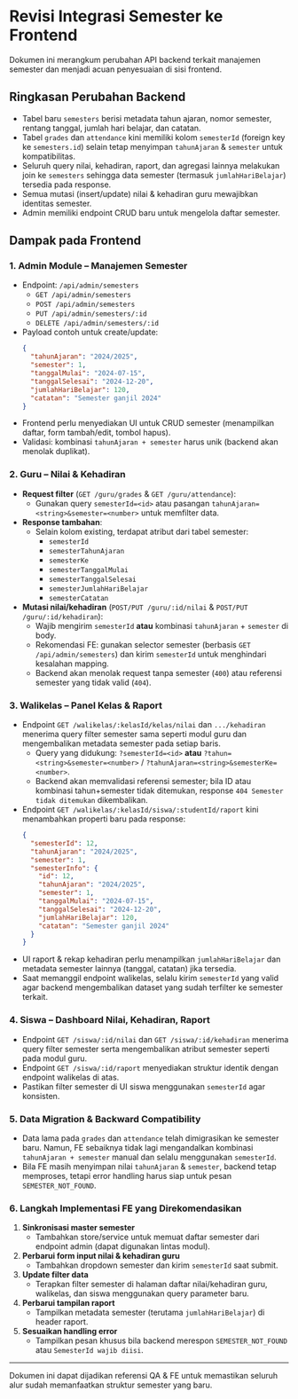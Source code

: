 # Revisi Integrasi Semester ke Frontend

Dokumen ini merangkum perubahan API backend terkait manajemen semester dan menjadi acuan penyesuaian di sisi frontend.

## Ringkasan Perubahan Backend
- Tabel baru `semesters` berisi metadata tahun ajaran, nomor semester, rentang tanggal, jumlah hari belajar, dan catatan.
- Tabel `grades` dan `attendance` kini memiliki kolom `semesterId` (foreign key ke `semesters.id`) selain tetap menyimpan `tahunAjaran` & `semester` untuk kompatibilitas.
- Seluruh query nilai, kehadiran, raport, dan agregasi lainnya melakukan join ke `semesters` sehingga data semester (termasuk `jumlahHariBelajar`) tersedia pada response.
- Semua mutasi (insert/update) nilai & kehadiran guru mewajibkan identitas semester.
- Admin memiliki endpoint CRUD baru untuk mengelola daftar semester.

## Dampak pada Frontend

### 1. Admin Module – Manajemen Semester
- Endpoint: `/api/admin/semesters`
  - `GET /api/admin/semesters`
  - `POST /api/admin/semesters`
  - `PUT /api/admin/semesters/:id`
  - `DELETE /api/admin/semesters/:id`
- Payload contoh untuk create/update:
  ```json
  {
    "tahunAjaran": "2024/2025",
    "semester": 1,
    "tanggalMulai": "2024-07-15",
    "tanggalSelesai": "2024-12-20",
    "jumlahHariBelajar": 120,
    "catatan": "Semester ganjil 2024"
  }
  ```
- Frontend perlu menyediakan UI untuk CRUD semester (menampilkan daftar, form tambah/edit, tombol hapus).
- Validasi: kombinasi `tahunAjaran + semester` harus unik (backend akan menolak duplikat).

### 2. Guru – Nilai & Kehadiran
- **Request filter** (`GET /guru/grades` & `GET /guru/attendance`):
  - Gunakan query `semesterId=<id>` atau pasangan `tahunAjaran=<string>&semester=<number>` untuk memfilter data.
- **Response tambahan**:
  - Selain kolom existing, terdapat atribut dari tabel semester:
    - `semesterId`
    - `semesterTahunAjaran`
    - `semesterKe`
    - `semesterTanggalMulai`
    - `semesterTanggalSelesai`
    - `semesterJumlahHariBelajar`
    - `semesterCatatan`
- **Mutasi nilai/kehadiran** (`POST/PUT /guru/:id/nilai` & `POST/PUT /guru/:id/kehadiran`):
  - Wajib mengirim `semesterId` **atau** kombinasi `tahunAjaran` + `semester` di body.
  - Rekomendasi FE: gunakan selector semester (berbasis `GET /api/admin/semesters`) dan kirim `semesterId` untuk menghindari kesalahan mapping.
  - Backend akan menolak request tanpa semester (`400`) atau referensi semester yang tidak valid (`404`).

### 3. Walikelas – Panel Kelas & Raport
- Endpoint `GET /walikelas/:kelasId/kelas/nilai` dan `.../kehadiran` menerima query filter semester sama seperti modul guru dan mengembalikan metadata semester pada setiap baris.
  - Query yang didukung: `?semesterId=<id>` **atau** `?tahun=<string>&semester=<number>` / `?tahunAjaran=<string>&semesterKe=<number>`.
  - Backend akan memvalidasi referensi semester; bila ID atau kombinasi tahun+semester tidak ditemukan, response `404 Semester tidak ditemukan` dikembalikan.
- Endpoint `GET /walikelas/:kelasId/siswa/:studentId/raport` kini menambahkan properti baru pada response:
  ```json
  {
    "semesterId": 12,
    "tahunAjaran": "2024/2025",
    "semester": 1,
    "semesterInfo": {
      "id": 12,
      "tahunAjaran": "2024/2025",
      "semester": 1,
      "tanggalMulai": "2024-07-15",
      "tanggalSelesai": "2024-12-20",
      "jumlahHariBelajar": 120,
      "catatan": "Semester ganjil 2024"
    }
  }
  ```
- UI raport & rekap kehadiran perlu menampilkan `jumlahHariBelajar` dan metadata semester lainnya (tanggal, catatan) jika tersedia.
- Saat memanggil endpoint walikelas, selalu kirim `semesterId` yang valid agar backend mengembalikan dataset yang sudah terfilter ke semester terkait.

### 4. Siswa – Dashboard Nilai, Kehadiran, Raport
- Endpoint `GET /siswa/:id/nilai` dan `GET /siswa/:id/kehadiran` menerima query filter semester serta mengembalikan atribut semester seperti pada modul guru.
- Endpoint `GET /siswa/:id/raport` menyediakan struktur identik dengan endpoint walikelas di atas.
- Pastikan filter semester di UI siswa menggunakan `semesterId` agar konsisten.

### 5. Data Migration & Backward Compatibility
- Data lama pada `grades` dan `attendance` telah dimigrasikan ke semester baru. Namun, FE sebaiknya tidak lagi mengandalkan kombinasi `tahunAjaran + semester` manual dan selalu menggunakan `semesterId`.
- Bila FE masih menyimpan nilai `tahunAjaran` & `semester`, backend tetap memproses, tetapi error handling harus siap untuk pesan `SEMESTER_NOT_FOUND`.

### 6. Langkah Implementasi FE yang Direkomendasikan
1. **Sinkronisasi master semester**
   - Tambahkan store/service untuk memuat daftar semester dari endpoint admin (dapat digunakan lintas modul).
2. **Perbarui form input nilai & kehadiran guru**
   - Tambahkan dropdown semester dan kirim `semesterId` saat submit.
3. **Update filter data**
   - Terapkan filter semester di halaman daftar nilai/kehadiran guru, walikelas, dan siswa menggunakan query parameter baru.
4. **Perbarui tampilan raport**
   - Tampilkan metadata semester (terutama `jumlahHariBelajar`) di header raport.
5. **Sesuaikan handling error**
   - Tampilkan pesan khusus bila backend merespon `SEMESTER_NOT_FOUND` atau `SemesterId wajib diisi`.

---
Dokumen ini dapat dijadikan referensi QA & FE untuk memastikan seluruh alur sudah memanfaatkan struktur semester yang baru.
